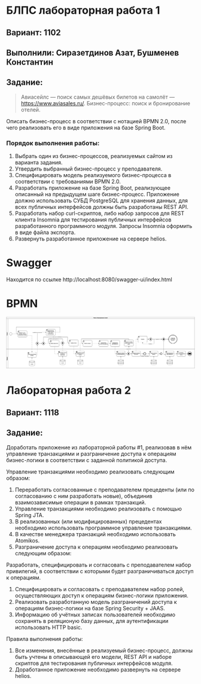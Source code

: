 # БЛПС лабораторная работа 1

## Вариант: 1102

## Выполнили: Сиразетдинов Азат, Бушменев Константин

## Задание:

> Авиасейлс — поиск самых дешёвых билетов на самолёт — https://www.aviasales.ru/. Бизнес-процесс: поиск и бронирование
> отелей.

Описать бизнес-процесс в соответствии с нотацией BPMN 2.0, после чего реализовать его в виде приложения на базе Spring
Boot.

### Порядок выполнения работы:

1. Выбрать один из бизнес-процессов, реализуемых сайтом из варианта задания.
2. Утвердить выбранный бизнес-процесс у преподавателя.
3. Специфицировать модель реализуемого бизнес-процесса в соответствии с требованиями BPMN 2.0.
4. Разработать приложение на базе Spring Boot, реализующее описанный на предыдущем шаге бизнес-процесс. Приложение
   должно использовать СУБД PostgreSQL для хранения данных, для всех публичных интерфейсов должны быть разработаны REST
   API.
5. Разработать набор curl-скриптов, либо набор запросов для REST клиента Insomnia для тестирования публичных интерфейсов
   разработанного программного модуля. Запросы Insomnia оформить в виде файла экспорта.
6. Развернуть разработанное приложение на сервере helios.

# Swagger

Находится по ссылке http://localhost:8080/swagger-ui/index.html

# BPMN

![bpmn.png](img/bpmn.png)

# Лабораторная работа 2

## Вариант: 1118

## Задание:

Доработать приложение из лабораторной работы #1, реализовав в нём управление транзакциями и разграничение доступа к
операциям бизнес-логики в соответствии с заданной политикой доступа.

Управление транзакциями необходимо реализовать следующим образом:

1. Переработать согласованные с преподавателем прецеденты (или по согласованию с ним разработать новые), объединив
взаимозависимые операции в рамках транзакций.
2. Управление транзакциями необходимо реализовать с помощью Spring JTA.
3. В реализованных (или модифицированных) прецедентах необходимо использовать программное управление транзакциями.
4. В качестве менеджера транзакций необходимо использовать Atomikos.
5. Разграничение доступа к операциям необходимо реализовать следующим образом:

Разработать, специфицировать и согласовать с преподавателем набор привилегий, в соответствии с которыми будет
разграничиваться доступ к операциям.
1. Специфицировать и согласовать с преподавателем набор ролей, осуществляющих доступ к операциям бизнес-логики приложения.
2. Реализовать разработанную модель разграничений доступа к операциям бизнес-логики на базе Spring Security + JAAS.
3. Информацию об учётных записах пользователей необходимо сохранять в реляционую базу данных, для аутентификации
использовать HTTP basic. 


Правила выполнения работы:

1. Все изменения, внесённые в реализуемый бизнес-процесс, должны быть учтены в описывающей его модели, REST API и наборе
скриптов для тестирования публичных интерфейсов модуля.
2. Доработанное приложение необходимо развернуть на сервере helios.
